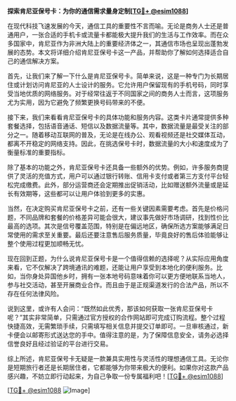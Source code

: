 **探索肯尼亚保号卡：为你的通信需求量身定制[[TG💪+ @esim1088](https://t.me/s/esim1088)]**

在现代科技飞速发展的今天，通信工具的重要性不言而喻。无论是商务人士还是普通用户，一张合适的手机卡或流量卡都能极大提升我们的生活与工作效率。而在众多国家中，肯尼亚作为非洲大陆上的重要经济体之一，其通信市场也呈现出蓬勃发展的态势。本文将详细介绍肯尼亚保号卡这一产品，并帮助你了解如何选择适合自己的通信解决方案。

首先，让我们来了解一下什么是肯尼亚保号卡。简单来说，这是一种专门为长期居住或计划访问肯尼亚的人士设计的服务。它允许用户保留现有的手机号码，同时享受当地优质的网络服务。对于经常往返于不同国家之间的商务人士而言，这项服务尤为实用，因为它避免了频繁更换号码带来的不便。

接下来，我们来看看肯尼亚保号卡的具体功能和服务内容。这类卡片通常提供多种套餐选择，包括语音通话、短信以及数据流量等。其中，数据流量是最受关注的部分之一。随着移动互联网的普及，无论是在线办公、观看视频还是社交媒体互动，都离不开稳定的网络支持。因此，在挑选保号卡时，数据流量的大小和速度成为了衡量标准的重要指标。

除了基本的功能之外，肯尼亚保号卡还具备一些额外的优势。例如，许多服务商提供了灵活的充值方式，用户可以通过银行转账、信用卡支付或者第三方支付平台轻松完成缴费。此外，部分运营商还会定期推出促销活动，比如赠送额外流量或是延长有效期等，这些都可以让用户体验到更多的实惠。

当然，在决定购买肯尼亚保号卡之前，还有一些关键因素需要考虑。首先是价格问题，不同品牌和套餐的价格差异可能会很大，建议事先做好市场调研，找到性价比最高的选项。其次是信号覆盖范围，特别是在偏远地区，确保所选方案能够满足日常使用的需求至关重要。最后还要注意售后服务质量，毕竟良好的售后体验能够让整个使用过程更加顺畅无忧。

现在回到正题，为什么说肯尼亚保号卡是一个值得信赖的选择呢？从实际应用角度来看，它不仅解决了跨境通讯的难题，还能让用户享受到本地化的便利服务。比如，当你身处异国他乡时，拥有一张本地号码意味着你可以更方便地联系当地人，参与社交活动，甚至开展商业合作。而且由于是正规渠道发行的合法产品，所以不存在任何法律风险。

说到这里，或许有人会问：“既然如此优秀，那该如何获取一张肯尼亚保号卡呢？”其实非常简单，只需通过官方授权的合作网站即可完成订购流程。整个过程快捷高效，无需繁琐手续，只需填写相关信息并提交订单即可。一旦审核通过，新卡便会以邮寄形式送达您的手中。值得注意的是，为了保障信息安全，请务必选择信誉良好且经过验证的平台进行交易。

综上所述，肯尼亚保号卡无疑是一款兼具实用性与灵活性的理想通信工具。无论你是短期旅行者还是长期居住者，它都能够为你带来极大的便利。如果你对这款产品感兴趣，不妨立即行动起来，为自己争取一份专属福利吧！[[TG💪+ @esim1088](https://t.me/s/esim1088)]

[[TG💪+ @esim1088](https://t.me/s/esim1088) ![Image](https://i.postimg.cc/4NQfJmqS/Snipaste-2025-05-13-00-14-12.png)]